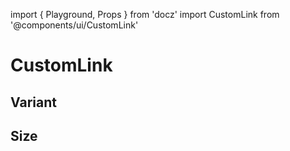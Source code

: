 import { Playground, Props } from 'docz'
import CustomLink from '@components/ui/CustomLink'

# CustomLink

<Props of={CustomLink} />

## Variant

<Playground>
    <CustomLink variant='active' label='active' href='#' />
    <CustomLink variant='inactive' label='inactive' href='#' />
    <CustomLink variant='dark' label='dark' href='#' />
</Playground>

## Size

<Playground>
    <CustomLink variant='active' label='active' href='#'/>
    <CustomLink variant='active' label='active' href='#' size={16} />
</Playground>
